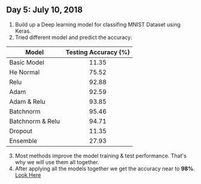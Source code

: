 ## Day 5: July 10, 2018

1. Build up a Deep learning model for classifing MNIST Dataset using Keras.
2. Tried different model and predict the accuracy:

| Model         | Testing Accuracy (%) | 
| ------------- |:----------------:    | 
| Basic Model   | 11.35                | 
| He Normal     | 75.52                | 
| Relu          | 92.88                | 
| Adam          | 92.59                | 
| Adam & Relu   | 93.85                | 
| Batchnorm     | 95.46                |
| Batchnorm & Relu | 94.71                |
| Dropout       | 11.35                |
| Ensemble      | 27.93                |

3. Most methods improve the model training & test performance. That's why we will use them all together.
4. After applying all the models together we get the accuracy near to <b>98%</b>. [Look Here](https://github.com/Praneet460/100DaysofMLCode/blob/master/July_10_2018/Final_Model.ipynb)
